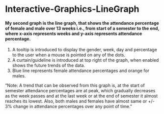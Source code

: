 # Interactive-Graphics-LineGraph

#### My second graph is the line graph, that shows the attendance percentage of female and male over 13 weeks i.e., from start of a semester to the end, where x-axis represents weeks and y-axis represents attendance percentage.

1. A tooltip is introduced to display the gender, week, day and percentage to the user when a mouse is pointed on any of the dots.
2. A curtain/guideline is introduced at top right of the graph, when enabled shows the future trends of the data.
3. Blue line represents female attendance percentages and orange for males.

“Note: A trend that can be observed from this graph is, at the start of semester attendance percentages are at peak, which gradually decreases as the week passes and at the last week or at the end of semester it almost reaches its lowest. Also, both males and females have almost same or +/- 3% change in attendance percentages over any point of time.”
